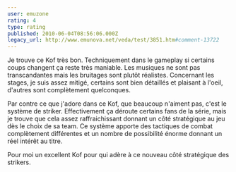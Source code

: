 ```yaml
---
user: emuzone
rating: 4
type: rating
published: 2010-06-04T08:56:06.000Z
legacy_url: http://www.emunova.net/veda/test/3851.htm#comment-13722
---
```

Je trouve ce Kof très bon. Techniquement dans le gameplay si certains coups changent ça reste très maniable. Les musiques ne sont pas transcandantes mais les bruitages sont plutôt réalistes. Concernant les stages, je suis assez mitigé, certains sont bien détaillés et plaisant à l'oeil, d'autres sont complètement quelconques.

Par contre ce que j'adore dans ce Kof, que beaucoup n'aiment pas, c'est le système de striker. Effectivement ça déroute certains fans de la série, mais je trouve que cela assez raffraichissant donnant un côté stratégique au jeu dès le choix de sa team. Ce système apporte des tactiques de combat complètement différentes et un nombre de possibilité énorme donnant un réel intérêt au titre.

Pour moi un excellent Kof pour qui adère à ce nouveau côté stratégique des strikers.